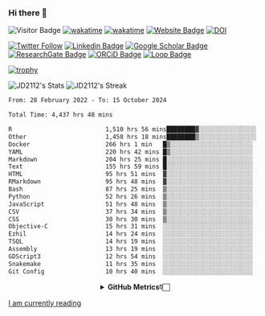 ### Hi there 👋
![Visitor Badge](https://visitor-badge.laobi.icu/badge?page_id=JD2112.JD2112)
[![wakatime](https://github.com/JD2112/JD2112/actions/workflows/waka-readme.yml/badge.svg)](https://github.com/JD2112/JD2112/actions/workflows/waka-readme.yml)
[![wakatime](https://wakatime.com/badge/user/fe95275f-909a-4147-a45d-624981173898.svg)](https://wakatime.com/@fe95275f-909a-4147-a45d-624981173898)
[![Website Badge](https://img.shields.io/badge/website-informational?style=flat-square)](http://jyotirmoydas.netlify.app)
[![DOI](https://zenodo.org/badge/668165851.svg)](https://zenodo.org/doi/10.5281/zenodo.11104069)

[![Twitter Follow](https://img.shields.io/twitter/follow/jyotirmoy21?style=social)](https://twitter.com/jyotirmoy21)
[![Linkedin Badge](https://img.shields.io/badge/-jyotirmoy-blue?style=plastic&logo=Linkedin&logoColor=white&link=https://www.linkedin.com/in/dasjyotirmoy/)](https://www.linkedin.com/in/dasjyotirmoy/)
[![Google Scholar Badge](https://img.shields.io/badge/-jyotirmoy-blue?style=plastic&logo=GoogleScholar&logoColor=white&link=https://scholar.google.se/citations?user=IMBYOv8AAAAJ&hl=en)](https://scholar.google.se/citations?user=IMBYOv8AAAAJ&hl=en)
[![ResearchGate Badge](https://img.shields.io/badge/-jyotirmoy-cyan?style=plastic&logo=ResearchGate&logoColor=white&link=https://www.researchgate.net/profile/Jyotirmoy-Das-3)](https://www.researchgate.net/profile/Jyotirmoy-Das-3)
[![ORCiD Badge](https://img.shields.io/badge/-jyotirmoy-green?style=plastic&logo=orcid&logoColor=white&link=https://orcid.org/0000-0002-5649-4658)](https://orcid.org/0000-0002-5649-4658)
[![Loop Badge](https://img.shields.io/badge/-jyotirmoy-orange?style=plastic&logo=Loop&logoColor=white&link=https://loop.frontiersin.org/people/1519976/overview)](https://loop.frontiersin.org/people/1519976/overview)

[![trophy](https://github-profile-trophy.vercel.app/?username=JD2112)](https://github.com/ryo-ma/github-profile-trophy)

<!--
**JD2112/JD2112** is a ✨ _special_ ✨ repository because its `README.md` (this file) appears on your GitHub profile.

Here are some ideas to get you started:

- 🔭 I’m currently working on ...
- 🌱 I’m currently learning ...
- 👯 I’m looking to collaborate on ...
- 🤔 I’m looking for help with ...
- 💬 Ask me about ...
- 📫 How to reach me: ...
- 😄 Pronouns: ...
- ⚡ Fun fact: ...
![JD2112's Top Languages](https://github-readme-stats.vercel.app/api/top-langs/?username=JD2112&theme=vue-dark&show_icons=true&hide_border=true&layout=compact)
-->
![JD2112's Stats](https://github-readme-stats.vercel.app/api?username=JD2112&theme=vue-dark&show_icons=true&hide_border=true&count_private=true)
![JD2112's Streak](https://github-readme-streak-stats.herokuapp.com/?user=JD2112&theme=vue-dark&hide_border=true)





<!--START_SECTION:waka-->

```txt
From: 28 February 2022 - To: 15 October 2024

Total Time: 4,437 hrs 48 mins

R                          1,510 hrs 56 mins████████▓░░░░░░░░░░░░░░░░   34.05 %
Other                      1,458 hrs 18 mins████████▒░░░░░░░░░░░░░░░░   32.86 %
Docker                     266 hrs 1 min   █▒░░░░░░░░░░░░░░░░░░░░░░░   05.99 %
YAML                       220 hrs 42 mins █▒░░░░░░░░░░░░░░░░░░░░░░░   04.97 %
Markdown                   204 hrs 25 mins █░░░░░░░░░░░░░░░░░░░░░░░░   04.61 %
Text                       155 hrs 59 mins █░░░░░░░░░░░░░░░░░░░░░░░░   03.52 %
HTML                       95 hrs 51 mins  ▓░░░░░░░░░░░░░░░░░░░░░░░░   02.16 %
RMarkdown                  95 hrs 48 mins  ▓░░░░░░░░░░░░░░░░░░░░░░░░   02.16 %
Bash                       87 hrs 25 mins  ▒░░░░░░░░░░░░░░░░░░░░░░░░   01.97 %
Python                     52 hrs 26 mins  ▒░░░░░░░░░░░░░░░░░░░░░░░░   01.18 %
JavaScript                 51 hrs 48 mins  ▒░░░░░░░░░░░░░░░░░░░░░░░░   01.17 %
CSV                        37 hrs 34 mins  ▒░░░░░░░░░░░░░░░░░░░░░░░░   00.85 %
CSS                        30 hrs 30 mins  ▒░░░░░░░░░░░░░░░░░░░░░░░░   00.69 %
Objective-C                15 hrs 31 mins  ░░░░░░░░░░░░░░░░░░░░░░░░░   00.35 %
Ezhil                      14 hrs 24 mins  ░░░░░░░░░░░░░░░░░░░░░░░░░   00.32 %
TSQL                       14 hrs 19 mins  ░░░░░░░░░░░░░░░░░░░░░░░░░   00.32 %
Assembly                   13 hrs 19 mins  ░░░░░░░░░░░░░░░░░░░░░░░░░   00.30 %
GDScript3                  12 hrs 54 mins  ░░░░░░░░░░░░░░░░░░░░░░░░░   00.29 %
Snakemake                  11 hrs 35 mins  ░░░░░░░░░░░░░░░░░░░░░░░░░   00.26 %
Git Config                 10 hrs 40 mins  ░░░░░░░░░░░░░░░░░░░░░░░░░   00.24 %
```

<!--END_SECTION:waka-->

<div align="center">
    <details>
        <summary><b>GitHub Metrics👇🏻</b></summary>
    <br>
        
[Get Details](https://metrics.lecoq.io/insights/JD2112)
    </details>
</div>

<a target="_blank" href="https://www.goodreads.com/user/show/21242415-jyotirmoy-das">I am currently reading</a>


